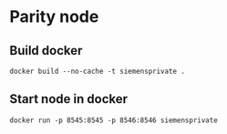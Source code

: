 # Parity node

## Build docker
```
docker build --no-cache -t siemensprivate .
```
## Start node in docker
```
docker run -p 8545:8545 -p 8546:8546 siemensprivate
```